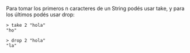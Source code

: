 Para tomar los primeros n caracteres de un String podés usar take, y para los últimos podés usar drop:

```
> take 2 "hola"
"ho"

> drop 2 "hola"
"la"
```